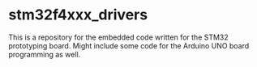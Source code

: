 # stm32f4xxx_drivers
This is a repository for the embedded code written for the STM32 prototyping board. Might include some code for the Arduino UNO board programming as well.
